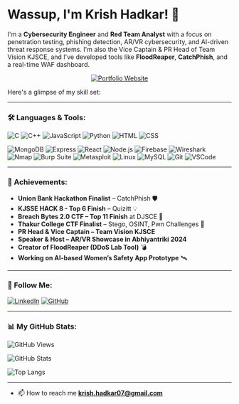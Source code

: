 # Wassup, I'm Krish Hadkar! 👋

I'm a **Cybersecurity Engineer** and **Red Team Analyst** with a focus on penetration testing, phishing detection, AR/VR cybersecurity, and AI-driven threat response systems. I'm also the Vice Captain & PR Head of Team Vision KJSCE, and I've developed tools like **FloodReaper**, **CatchPhish**, and a real-time WAF dashboard.
<p align="center">
  <a href="https://max-port.vercel.app" target="_blank">
    <img src="https://img.shields.io/badge/Portfolio-Visit%20my%20Website-blue?style=for-the-badge&logo=web&logoColor=white" alt="Portfolio Website">
  </a>
</p>

Here's a glimpse of my skill set:

---

### 🛠 Languages & Tools:

![C](https://img.shields.io/badge/-C-00599C?style=for-the-badge&logo=c)
![C++](https://img.shields.io/badge/-C++-00599C?style=for-the-badge&logo=c%2B%2B)
![JavaScript](https://img.shields.io/badge/-JavaScript-F7DF1E?style=for-the-badge&logo=javascript)
![Python](https://img.shields.io/badge/-Python-3776AB?style=for-the-badge&logo=python)
![HTML](https://img.shields.io/badge/-HTML-E34F26?style=for-the-badge&logo=html5)
![CSS](https://img.shields.io/badge/-CSS-1572B6?style=for-the-badge&logo=css3)

![MongoDB](https://img.shields.io/badge/-MongoDB-47A248?style=for-the-badge&logo=mongodb&logoColor=white)
![Express](https://img.shields.io/badge/-Express-000000?style=for-the-badge&logo=express)
![React](https://img.shields.io/badge/-React-61DAFB?style=for-the-badge&logo=react)
![Node.js](https://img.shields.io/badge/-Node.js-339933?style=for-the-badge&logo=node.js&logoColor=white)
![Firebase](https://img.shields.io/badge/-Firebase-FFCA28?style=for-the-badge&logo=firebase)
![Wireshark](https://img.shields.io/badge/-Wireshark-1679A7?style=for-the-badge&logo=wireshark)
![Nmap](https://img.shields.io/badge/-Nmap-004E7C?style=for-the-badge&logo=nmap)
![Burp Suite](https://img.shields.io/badge/-Burp%20Suite-FF6600?style=for-the-badge&logoColor=white)
![Metasploit](https://img.shields.io/badge/-Metasploit-202020?style=for-the-badge&logo=metasploit)
![Linux](https://img.shields.io/badge/-Linux-FCC624?style=for-the-badge&logo=linux&logoColor=black)
![MySQL](https://img.shields.io/badge/-MySQL-4479A1?style=for-the-badge&logo=mysql)
![Git](https://img.shields.io/badge/-Git-F05032?style=for-the-badge&logo=git)
![VSCode](https://img.shields.io/badge/-VSCode-007ACC?style=for-the-badge&logo=visual-studio-code)

---

### 🧠 Achievements:

- **Union Bank Hackathon Finalist** – CatchPhish 🛡️
- **KJSSE HACK 8 - Top 6 Finish** – Quizitt 💡    
- **Breach Bytes 2.0 CTF – Top 11 Finish** at DJSCE 🔐  
- **Thakur College CTF Finalist** – Stego, OSINT, Pwn Challenges 🧩  
- **PR Head & Vice Captain – Team Vision KJSCE** 
- **Speaker & Host – AR/VR Showcase in Abhiyantriki 2024**  
- **Creator of FloodReaper (DDoS Lab Tool)** 💣  
- **Working on AI-based Women’s Safety App Prototype** 🛰️  

---

### 📌 Follow Me:

[![LinkedIn](https://img.shields.io/badge/-LinkedIn-0077B5?style=for-the-badge&logo=linkedin)](https://linkedin.com/in/krishhadkar)
[![GitHub](https://img.shields.io/badge/-GitHub-181717?style=for-the-badge&logo=github)](https://github.com/krishhadkar)

---

### 📊 My GitHub Stats:

![GitHub Views](https://komarev.com/ghpvc/?username=maxx-007)

![GitHub Stats](https://github-readme-stats.vercel.app/api?username=maxx-007&show_icons=true&theme=radical)

![Top Langs](https://github-readme-stats.vercel.app/api/top-langs/?username=maxx-007&layout=compact&theme=radical)

---
- 📫 How to reach me **krish.hadkar07@gmail.com**

